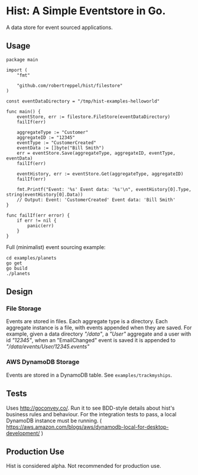 # Hist: A Simple Eventstore in Go.

A data store for event sourced applications.

## Usage

```golang
package main

import (
	"fmt"

	"github.com/robertreppel/hist/filestore"
)

const eventDataDirectory = "/tmp/hist-examples-helloworld"

func main() {
	eventStore, err := filestore.FileStore(eventDataDirectory)
	failIf(err)

	aggregateType := "Customer"
	aggregateID := "12345"
	eventType := "CustomerCreated"
	eventData := []byte("Bill Smith")
	err = eventStore.Save(aggregateType, aggregateID, eventType, eventData)
	failIf(err)

	eventHistory, err := eventStore.Get(aggregateType, aggregateID)
	failIf(err)

	fmt.Printf("Event: '%s' Event data: '%s'\n", eventHistory[0].Type, string(eventHistory[0].Data))
	// Output: Event: 'CustomerCreated' Event data: 'Bill Smith'
}

func failIf(err error) {
	if err != nil {
		panic(err)
	}
}
```

Full (minimalist) event sourcing example:

```
cd examples/planets
go get
go build
./planets
```

## Design

### File Storage

Events are stored in files. Each aggregate type is a directory. Each aggregate instance is a file, with events appended
when they are saved. For example, given a data directory _"/data"_, a _"User"_ aggregate and a user with id _"12345"_, when an
"EmailChanged" event is saved it is appended to _"/data/events/User/12345.events"_

### AWS DynamoDB Storage

Events are stored in a DynamoDB table. See ```examples/trackmyships```.

## Tests

Uses http://goconvey.co/. Run it to see BDD-style details about hist's business rules and behaviour. For the integration tests to pass, a local DynamoDB instance must be running. ( https://aws.amazon.com/blogs/aws/dynamodb-local-for-desktop-development/ )

## Production Use

Hist is considered alpha. Not recommended for production use.
